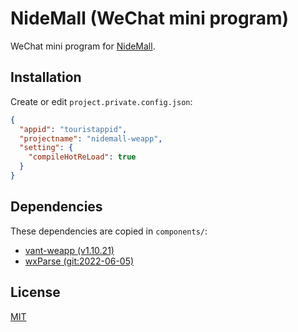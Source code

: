 # NideMall (WeChat mini program)

WeChat mini program for [NideMall](https://github.com/charlyisidore/nidemall-server).

## Installation

Create or edit `project.private.config.json`:

```json
{
  "appid": "touristappid",
  "projectname": "nidemall-weapp",
  "setting": {
    "compileHotReLoad": true
  }
}
```

## Dependencies

These dependencies are copied in `components/`:

- [vant-weapp (v1.10.21)](https://github.com/youzan/vant-weapp)
- [wxParse (git:2022-06-05)](https://github.com/csonchen/wxParse)

## License

[MIT](./LICENSE)
